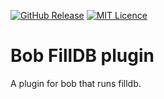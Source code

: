 
[![GitHub Release](https://img.shields.io/github/release/codemonstur/benthemanager-bobplugin.svg)](https://github.com/codemonstur/benthemanager/releases) 
[![MIT Licence](https://badges.frapsoft.com/os/mit/mit.svg?v=103)](https://opensource.org/licenses/mit-license.php)

# Bob FillDB plugin

A plugin for bob that runs filldb.
